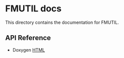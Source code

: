 # FMUTIL docs

This directory contains the documentation for FMUTIL.

## API Reference

- Doxygen [HTML](html/index.html) 


